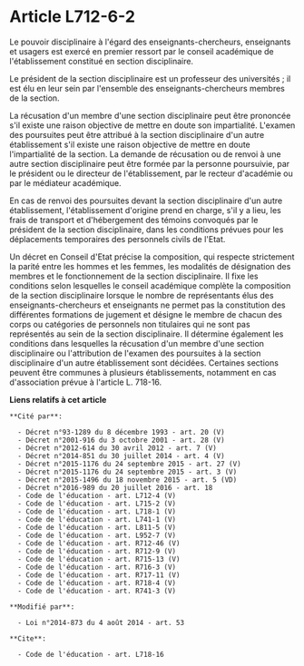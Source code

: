 # Article L712-6-2

Le pouvoir disciplinaire à l'égard des enseignants-chercheurs, enseignants et usagers est exercé en premier ressort par le
conseil académique de l'établissement constitué en section disciplinaire. 

Le président de la section disciplinaire est un professeur des universités ; il est élu en leur sein par l'ensemble des
enseignants-chercheurs membres de la section. 

La récusation d'un membre d'une section disciplinaire peut être prononcée s'il existe une raison objective de mettre en doute
son impartialité. L'examen des poursuites peut être attribué à la section disciplinaire d'un autre établissement s'il existe
une raison objective de mettre en doute l'impartialité de la section. La demande de récusation ou de renvoi à une autre
section disciplinaire peut être formée par la personne poursuivie, par le président ou le directeur de l'établissement, par
le recteur d'académie ou par le médiateur académique.

En cas de renvoi des poursuites devant la section disciplinaire d'un autre établissement, l'établissement d'origine prend en
charge, s'il y a lieu, les frais de transport et d'hébergement des témoins convoqués par le président de la section
disciplinaire, dans les conditions prévues pour les déplacements temporaires des personnels civils de l'Etat. 

Un décret en Conseil d'Etat précise la composition, qui respecte strictement la parité entre les hommes et les femmes, les
modalités de désignation des membres et le fonctionnement de la section disciplinaire. Il fixe les conditions selon
lesquelles le conseil académique complète la composition de la section disciplinaire lorsque le nombre de représentants élus
des enseignants-chercheurs et enseignants ne permet pas la constitution des différentes formations de jugement et désigne le
membre de chacun des corps ou catégories de personnels non titulaires qui ne sont pas représentés au sein de la section
disciplinaire. Il détermine également les conditions dans lesquelles la récusation d'un membre d'une section disciplinaire ou
l'attribution de l'examen des poursuites à la section disciplinaire d'un autre établissement sont décidées. Certaines
sections peuvent être communes à plusieurs établissements, notamment en cas d'association prévue à l'article L. 718-16.

**Liens relatifs à cet article**

	**Cité par**:

	  - Décret n°93-1289 du 8 décembre 1993 - art. 20 (V)
	  - Décret n°2001-916 du 3 octobre 2001 - art. 28 (V)
	  - Décret n°2012-614 du 30 avril 2012 - art. 7 (V)
	  - Décret n°2014-851 du 30 juillet 2014 - art. 4 (V)
	  - Décret n°2015-1176 du 24 septembre 2015 - art. 27 (V)
	  - Décret n°2015-1176 du 24 septembre 2015 - art. 3 (V)
	  - Décret n°2015-1496 du 18 novembre 2015 - art. 5 (VD)
	  - Décret n°2016-989 du 20 juillet 2016 - art. 18
	  - Code de l'éducation - art. L712-4 (V)
	  - Code de l'éducation - art. L715-2 (V)
	  - Code de l'éducation - art. L718-1 (V)
	  - Code de l'éducation - art. L741-1 (V)
	  - Code de l'éducation - art. L811-5 (V)
	  - Code de l'éducation - art. L952-7 (V)
	  - Code de l'éducation - art. R712-46 (V)
	  - Code de l'éducation - art. R712-9 (V)
	  - Code de l'éducation - art. R715-13 (V)
	  - Code de l'éducation - art. R716-3 (V)
	  - Code de l'éducation - art. R717-11 (V)
	  - Code de l'éducation - art. R718-4 (V)
	  - Code de l'éducation - art. R741-3 (V)

	**Modifié par**:

	  - Loi n°2014-873 du 4 août 2014 - art. 53

	**Cite**:

	  - Code de l'éducation - art. L718-16
